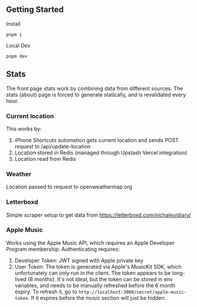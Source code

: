 ## Getting Started

Install

```
pnpm i
```

Local Dev

```
pnpm dev
```

## Stats

The front page stats work by combining data from different sources. The stats (about) page is forced to generate statically, and is revalidated every hour.

### Current location

This works by:

1. iPhone Shortcuts automation gets current location and sends POST request to /api/update-location
2. Location stored in Redis (managed through Upstash Vercel integration)
3. Location read from Redis

### Weather

Location passed to request to openweathermap.org

### Letterboxd

Simple scraper setup to get data from https://letterboxd.com/nichaley/diary/

### Apple Music

Works using the Apple Music API, which requires an Apple Developer Program membership. Authenticating requires:

1. Developer Token: JWT signed with Apple private key
2. User Token: The token is generated via Apple's MusicKit SDK, which unfortunately can only run in the client. The token appears to be long-lived (6 months). It's not ideal, but the token can be stored in env variables, and needs to be manually refreshed before the 6 month expiry. To refresh it, go to `http://localhost:3000/secret/apple-music-token`. If it expires before the music section will just be hidden.
